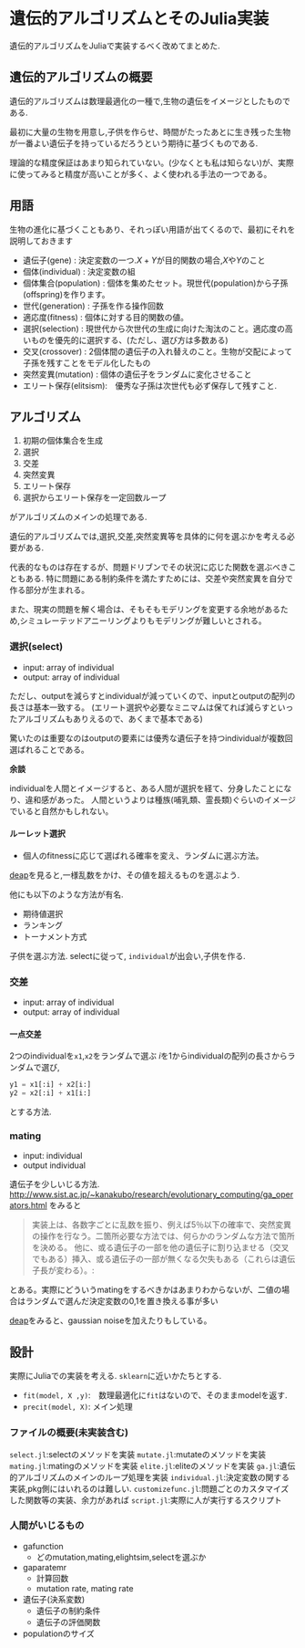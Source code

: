 # 遺伝的アルゴリズムとそのJulia実装

遺伝的アルゴリズムをJuliaで実装するべく改めてまとめた.

## 遺伝的アルゴリズムの概要
遺伝的アルゴリズムは数理最適化の一種で,生物の遺伝をイメージとしたものである.

最初に大量の生物を用意し,子供を作らせ、時間がたったあとに生き残った生物が一番よい遺伝子を持っているだろうという期待に基づくものである.

理論的な精度保証はあまり知られていない。(少なくとも私は知らない)が、実際に使ってみると精度が高いことが多く、よく使われる手法の一つである。

## 用語
生物の進化に基づくこともあり、それっぽい用語が出てくるので、最初にそれを説明しておきます

- 遺伝子(gene) : 決定変数の一つ.$X + Y$が目的関数の場合,$X$や$Y$のこと
- 個体(individual) : 決定変数の組
- 個体集合(population) : 個体を集めたセット。現世代(population)から子孫(offspring)を作ります。
- 世代(generation) : 子孫を作る操作回数
- 適応度(fitness) : 個体に対する目的関数の値。
- 選択(selection) : 現世代から次世代の生成に向けた淘汰のこと。適応度の高いものを優先的に選択する、(ただし、選び方は多数ある)
- 交叉(crossover) : 2個体間の遺伝子の入れ替えのこと。生物が交配によって子孫を残すことをモデル化したもの
- 突然変異(mutation) : 個体の遺伝子をランダムに変化させること
- エリート保存(elitsism):　優秀な子孫は次世代も必ず保存して残すこと.

## アルゴリズム

1. 初期の個体集合を生成
1. 選択
1. 交差
1. 突然変異
1. エリート保存
1. 選択からエリート保存を一定回数ループ

がアルゴリズムのメインの処理である.

遺伝的アルゴリズムでは,選択,交差,突然変異等を具体的に何を選ぶかを考える必要がある.

代表的なものは存在するが、問題ドリブンでその状況に応じた関数を選ぶべきこともある.
特に問題にある制約条件を満たすためには、交差や突然変異を自分で作る部分が生まれる。

また、現実の問題を解く場合は、そもそもモデリングを変更する余地があるため,シミュレーテッドアニーリングよりもモデリングが難しいとされる。


### 選択(select)
- input: array of individual
- output: array of individual

ただし、outputを減らすとindividualが減っていくので、inputとoutputの配列の長さは基本一致する。
(エリート選択や必要なミニマムは保てれば減らすといったアルゴリズムもありえるので、あくまで基本である)

驚いたのは重要なのはoutputの要素には優秀な遺伝子を持つindividualが複数回選ばれることである。

__余談__

individualを人間とイメージすると、ある人間が選択を経て、分身したことになり、違和感があった。
人間というよりは種族(哺乳類、霊長類)ぐらいのイメージでいると自然かもしれない。

#### ルーレット選択
- 個人のfitnessに応じて選ばれる確率を変え、ランダムに選ぶ方法。

[deap](https://github.com/DEAP/deap/blob/master/deap/tools/selection.py#L94)を見ると,一様乱数をかけ、その値を超えるものを選ぶよう.

他にも以下のような方法が有名.
- 期待値選択
- ランキング
- トーナメント方式

子供を選ぶ方法.
selectに従って, `individual`が出会い,子供を作る.

### 交差
- input: array of individual
- output: array of individual

#### 一点交差
2つのindividualを`x1`,`x2`をランダムで選ぶ
$i$を1からindividualの配列の長さからランダムで選び,
```python
y1 = x1[:i] + x2[i:]
y2 = x2[:i] + x1[i:]
```
とする方法.


### mating
- input: individual
- output individual

遺伝子を少しいじる方法.
http://www.sist.ac.jp/~kanakubo/research/evolutionary_computing/ga_operators.html
をみると

> 実装上は、各数字ごとに乱数を振り、例えば5％以下の確率で、突然変異の操作を行なう。二箇所必要な方法では、何らかのランダムな方法で箇所を決める。
他に、或る遺伝子の一部を他の遺伝子に割り込ませる（交叉でもある）挿入、或る遺伝子の一部が無くなる欠失もある（これらは遺伝子長が変わる）。:


とある。実際にどういうmatingをするべきかはあまりわからないが、二値の場合はランダムで選んだ決定変数の0,1を置き換える事が多い

[deap](https://github.com/DEAP/deap/blob/master/deap/tools/mutation.py)をみると、gaussian noiseを加えたりもしている。

## 設計
実際にJuliaでの実装を考える.
`sklearn`に近いかたちとする.

- `fit(model, X ,y)`:　数理最適化に`fit`はないので、そのままmodelを返す.
- `precit(model, X)`: メイン処理

### ファイルの概要(未実装含む)
`select.jl`:selectのメソッドを実装
`mutate.jl`:mutateのメソッドを実装
`mating.jl`:matingのメソッドを実装
`elite.jl`:eliteのメソッドを実装
`ga.jl`:遺伝的アルゴリズムのメインのループ処理を実装
`individual.jl`:決定変数の関する実装,pkg側にはいれるのは難しい.
`customizefunc.jl`:問題ごとのカスタマイズした関数等の実装、余力があれば
`script.jl`:実際に人が実行するスクリプト


### 人間がいじるもの
- gafunction
  - どのmutation,mating,elightsim,selectを選ぶか
- gaparatemr
  - 計算回数
  - mutation rate, mating rate
- 遺伝子(決系変数)
  - 遺伝子の制約条件
  - 遺伝子の評価関数
- populationのサイズ
